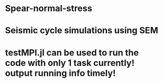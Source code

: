 # Spear-normal-stress

# Seismic cycle simulations using SEM

# testMPI.jl can be used to run the code with only 1 task currently!   output running info timely!
